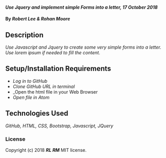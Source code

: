 
#### _Use Jquery and implement simple Forms into a letter, 17 October 2018_

#### By _**Robert Lee & Rohan Moore**_

## Description

_Use Javascript and Jquery to create some very simple forms into a letter.  Use lorem ipsum if needed to fill the content._

## Setup/Installation Requirements

* _Log in to GitHub_
* _Clone GitHub URL in terminal_
* _Open the html file in your Web Browser
* _Open file in Atom_

## Technologies Used
_GitHub, HTML, CSS, Bootstrap, Javascript, JQuery_

### License
Copyright (c) 2018 **_RL RM_** MIT license.
